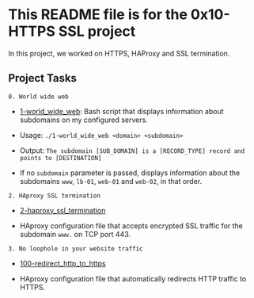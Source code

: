 # This README file is for the 0x10-HTTPS SSL project

In this project, we worked on HTTPS, HAProxy and SSL termination.

## Project Tasks


```0. World wide web```

  * [1-world_wide_web](./0-world_wide_web): Bash script that displays information about subdomains on my configured servers.

  * Usage: `./1-world_wide_web <domain> <subdomain>`

  * Output: `The subdomain [SUB_DOMAIN] is a [RECORD_TYPE] record and points to [DESTINATION]`

  * If no `subdomain` parameter is passed, displays information about the subdomains `www`, `lb-01`, `web-01` and `web-02`, in that order.

```2. HAproxy SSL termination```

  * [2-haproxy_ssl_termination](./2-haproxy_ssl_termination)
  
  * HAproxy configuration file that accepts encrypted SSL traffic for the subdomain `www.` on TCP port 443.

```3. No loophole in your website traffic```

  * [100-redirect_http_to_https](./100-redirect_http_to_https)
  
  * HAproxy configuration file that automatically redirects HTTP traffic to HTTPS.
